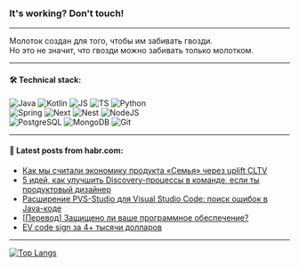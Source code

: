 ### It's working? Don't touch!

---
Молоток создан для того, чтобы им забивать гвозди. <br>
Но это не значит, что гвозди можно забивать только молотком.

---

#### 🛠️ Technical stack:

![Java](https://img.shields.io/badge/Java-informational?logo=Oracle&style=flat&logoColor=white&color=FF4500)
![Kotlin](https://img.shields.io/badge/Kotlin-informational?logo=Kotlin&style=flat&logoColor=white&color=774D97)
![JS](https://img.shields.io/badge/JS-informational?logo=javaScript&style=flat&logoColor=black&color=F7Df1E)
![TS](https://img.shields.io/badge/TypeScript-informational?logo=typeScript&style=flat&logoColor=black&color=017acc)
![Python](https://img.shields.io/badge/Python-informational?logo=Python&style=flat&logoColor=black&color=ffdd54) <br>
![Spring](https://img.shields.io/badge/SpringBoot-informational?logo=SpringBoot&style=flat&logoColor=white&color=6DB33F) 
![Next](https://img.shields.io/badge/Next.js-informational?logo=Next.js&style=flat&logoColor=white&color=3671a1)
![Nest](https://img.shields.io/badge/NestJS-informational?logo=NestJS&style=flat&logoColor=white&color=E0234E)
![NodeJS](https://img.shields.io/badge/NodeJS-informational?logo=node.js&style=flat&logoColor=white&color=70A760) <br>
![PostgreSQL](https://img.shields.io/badge/PostgreSQL-informational?logo=PostgreSQL&style=flat&logoColor=white&color=DAA520)
![MongoDB](https://img.shields.io/badge/MongoDB-informational?logo=MongoDB&style=flat&logoColor=white&color=870000)
![Git](https://img.shields.io/badge/Git-informational?logo=git&style=flat&logoColor=white&color=f74e28)

___

#### 💬 Latest posts from habr.com:

<!-- BLOG-POST-LIST:START -->
- [Как мы считали экономику продукта «Семья» через uplift CLTV](https://habr.com/ru/companies/beeline_tech/articles/792618/?utm_source=habrahabr&utm_medium=rss&utm_campaign=792618)
- [5 идей, как улучшить Discovery-процессы в команде, если ты продуктовый дизайнер](https://habr.com/ru/companies/sbermarket/articles/792522/?utm_source=habrahabr&utm_medium=rss&utm_campaign=792522)
- [Расширение PVS-Studio для Visual Studio Code: поиск ошибок в Java-коде](https://habr.com/ru/companies/pvs-studio/articles/792580/?utm_source=habrahabr&utm_medium=rss&utm_campaign=792580)
- [[Перевод] Защищено ли ваше программное обеспечение?](https://habr.com/ru/companies/otus/articles/792572/?utm_source=habrahabr&utm_medium=rss&utm_campaign=792572)
- [EV code sign за 4+ тысячи долларов](https://habr.com/ru/companies/asodev/articles/792568/?utm_source=habrahabr&utm_medium=rss&utm_campaign=792568)
<!-- BLOG-POST-LIST:END -->

---
[![Top Langs](https://github-readme-stats-git-master-advtsetting-gmailcom.vercel.app/api/top-langs/?username=zloylis&langs_count=10&hide_title=false&title_color=e6edf3&size_weight=0.5&count_weight=0.5&layout=compact&hide_border=true&theme=dracula)](https://github.com/zloylis)

<!-- ![GitHub stats](https://github-readme-stats-git-master-advtsetting-gmailcom.vercel.app/api?username=zloylis&show_icons=true&hide_border=true&theme=dracula&hide_title=true&include_all_commits=true&count_private=true&hide=contribs&hide_rank=true) -->
